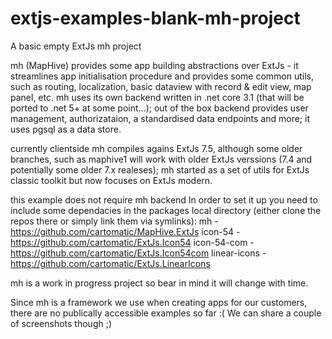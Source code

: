 # extjs-examples-blank-mh-project
A basic empty ExtJs mh project

mh (MapHive) provides some app building abstractions over ExtJs - it streamlines app initialisation procedure and provides some common utils, such as routing, localization, basic dataview with record & edit view, map panel, etc.
mh uses its own backend written in .net core 3.1 (that will be ported to .net 5+ at some point...); out of the box backend provides user management, authorizataion, a standardised data endpoints and more; it uses pgsql as a data store.

currently clientside mh compiles agains ExtJs 7.5, although some older branches, such as maphive1 will work with older ExtJs verssions (7.4 and potentially some older 7.x realeses);
mh started as a set of utils for ExtJs classic toolkit but now focuses on ExtJs modern.

this example does not require mh backend
In order to set it up you need to include some dependacies in the packages local directory (either clone the repos there or simply link them via symlinks):
mh - https://github.com/cartomatic/MapHive.ExtJs
icon-54 - https://github.com/cartomatic/ExtJs.Icon54
icon-54-com - https://github.com/cartomatic/ExtJs.Icon54com
linear-icons - https://github.com/cartomatic/ExtJs.LinearIcons

mh is a work in progress project so bear in mind it will change with time.

Since mh is a framework we use when creating apps for our customers, there are no publically accessible examples so far :(
We can share a couple of screenshots though ;)

